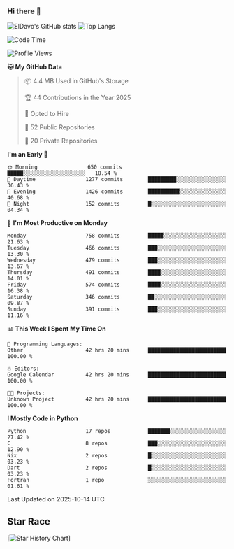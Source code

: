 ### Hi there 👋
![ElDavo's GitHub stats](https://github-readme-stats.vercel.app/api?username=ElDavoo&show_icons=true&theme=chartreuse-dark)
![Top Langs](https://github-readme-stats.vercel.app/api/top-langs/?username=ElDavoo&theme=chartreuse-dark&layout=compact)

<!--START_SECTION:waka-->
![Code Time](http://img.shields.io/badge/Code%20Time-4%2C311%20hrs%2045%20mins-blue)

![Profile Views](http://img.shields.io/badge/Profile%20Views-3-blue)

**🐱 My GitHub Data** 

> 📦 4.4 MB Used in GitHub's Storage 
 > 
> 🏆 44 Contributions in the Year 2025
 > 
> 💼 Opted to Hire
 > 
> 📜 52 Public Repositories 
 > 
> 🔑 20 Private Repositories 
 > 
**I'm an Early 🐤** 

```text
🌞 Morning                650 commits         █████░░░░░░░░░░░░░░░░░░░░   18.54 % 
🌆 Daytime                1277 commits        █████████░░░░░░░░░░░░░░░░   36.43 % 
🌃 Evening                1426 commits        ██████████░░░░░░░░░░░░░░░   40.68 % 
🌙 Night                  152 commits         █░░░░░░░░░░░░░░░░░░░░░░░░   04.34 % 
```
📅 **I'm Most Productive on Monday** 

```text
Monday                   758 commits         █████░░░░░░░░░░░░░░░░░░░░   21.63 % 
Tuesday                  466 commits         ███░░░░░░░░░░░░░░░░░░░░░░   13.30 % 
Wednesday                479 commits         ███░░░░░░░░░░░░░░░░░░░░░░   13.67 % 
Thursday                 491 commits         ████░░░░░░░░░░░░░░░░░░░░░   14.01 % 
Friday                   574 commits         ████░░░░░░░░░░░░░░░░░░░░░   16.38 % 
Saturday                 346 commits         ██░░░░░░░░░░░░░░░░░░░░░░░   09.87 % 
Sunday                   391 commits         ███░░░░░░░░░░░░░░░░░░░░░░   11.16 % 
```


📊 **This Week I Spent My Time On** 

```text
💬 Programming Languages: 
Other                    42 hrs 20 mins      █████████████████████████   100.00 % 

🔥 Editors: 
Google Calendar          42 hrs 20 mins      █████████████████████████   100.00 % 

🐱‍💻 Projects: 
Unknown Project          42 hrs 20 mins      █████████████████████████   100.00 % 
```

**I Mostly Code in Python** 

```text
Python                   17 repos            ███████░░░░░░░░░░░░░░░░░░   27.42 % 
C                        8 repos             ███░░░░░░░░░░░░░░░░░░░░░░   12.90 % 
Nix                      2 repos             █░░░░░░░░░░░░░░░░░░░░░░░░   03.23 % 
Dart                     2 repos             █░░░░░░░░░░░░░░░░░░░░░░░░   03.23 % 
Fortran                  1 repo              ░░░░░░░░░░░░░░░░░░░░░░░░░   01.61 % 
```




 Last Updated on 2025-10-14 UTC
<!--END_SECTION:waka-->

## Star Race

[![Star History Chart](https://api.star-history.com/svg?repos=ElDavoo/WhatsApp-Crypt14-Crypt15-Decrypter,ElDavoo/TuringOS,EliteAndroidApps/WhatsApp-Crypt12-Decrypter,KnugiHK/Whatsapp-Chat-Exporter&type=Date)]
